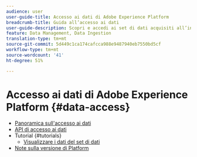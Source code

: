 ```yaml
---
audience: user
user-guide-title: Accesso ai dati di Adobe Experience Platform
breadcrumb-title: Guida all’accesso ai dati
user-guide-description: Scopri e accedi ai set di dati acquisiti all’interno di Platform.
feature: Data Management, Data Ingestion
translation-type: tm+mt
source-git-commit: 5d449c1ca174cafcca988e9487940eb7550bd5cf
workflow-type: tm+mt
source-wordcount: '41'
ht-degree: 51%

---
```



# Accesso ai dati di Adobe Experience Platform {#data-access}

- [Panoramica sull&#39;accesso ai dati](home.md)
- [API di accesso ai dati](api.md)
- Tutorial {#tutorials}
   - [Visualizzare i dati del set di dati](tutorials/dataset-data.md)
- [Note sulla versione di Platform](https://www.adobe.com/go/platform-release-notes-en)